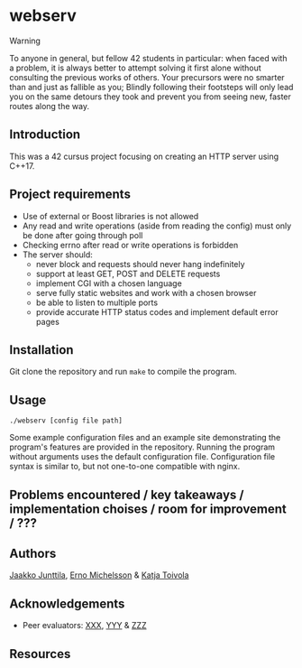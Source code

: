 # webserv

> [!WARNING]
> To anyone in general, but fellow 42 students in particular: when faced with a problem, it is always better to attempt solving it first alone without consulting the previous works of others. Your precursors were no smarter than and just as fallible as you; Blindly following their footsteps will only lead you on the same detours they took and prevent you from seeing new, faster routes along the way.

## Introduction

This was a 42 cursus project focusing on creating an HTTP server using C++17.

## Project requirements

- Use of external or Boost libraries is not allowed
- Any read and write operations (aside from reading the config) must only be done after going through poll
- Checking errno after read or write operations is forbidden
- The server should:
  - never block and requests should never hang indefinitely
  - support at least GET, POST and DELETE requests
  - implement CGI with a chosen language
  - serve fully static websites and work with a chosen browser
  - be able to listen to multiple ports
  - provide accurate HTTP status codes and implement default error pages

## Installation

Git clone the repository and run `make` to compile the program.

## Usage

`./webserv [config file path]`

Some example configuration files and an example site demonstrating the program's features are provided in the repository. Running the program without arguments uses the default configuration file. Configuration file syntax is similar to, but not one-to-one compatible with nginx.

## Problems encountered / key takeaways / implementation choises / room for improvement / ???

## Authors

[Jaakko Junttila](https://github.com/kaulin), [Erno Michelsson](https://github.com/ernobyl) & [Katja Toivola](https://github.com/kootee)

## Acknowledgements

- Peer evaluators: [XXX](https://github.com/XXX), [YYY](https://github.com/YYY) & [ZZZ](https://github.com/ZZZ)

## Resources
